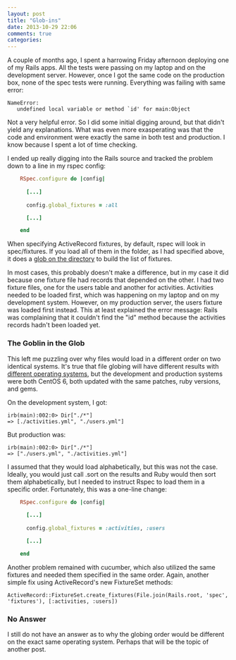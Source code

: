 ```yaml
---
layout: post
title: "Glob-ins"
date: 2013-10-29 22:06
comments: true
categories: 
---
```


A couple of months ago, I spent a harrowing Friday afternoon deploying one of my Rails apps.  All the tests were
passing on my laptop and on the development server.  However, once I got the same code on the production box,
none of the spec tests were running.  Everything was failing with same error:

    NameError:
       undefined local variable or method `id' for main:Object

Not a very helpful error.  So I did some initial digging around, but that didn't yield any explanations.
What was even more exasperating was that the code and environment
were exactly the same in both test and production.  I know because I spent a lot of time checking.

I ended up really digging into the Rails source and tracked the problem down to a line in my rspec
config:

``` ruby spec_helper.rb
    RSpec.configure do |config|
      
      [...]
      
      config.global_fixtures = :all

      [...]

    end
```

When specifying ActiveRecord fixtures, by default, rspec will look in spec/fixtures.  If you load all of them
in the folder, as I had specified above, it does a 
[glob on the directory](https://github.com/rails/rails/blob/master/activerecord/lib/active_record/fixtures.rb#L828) 
to build the list of fixtures. 

In most cases, this probably doesn't make a difference, but in my case it did because one fixture file had records
that depended on the other.  I had two fixture files, one for the users table and another for activities.
Activities needed to be loaded first, which was happening on my laptop and on my development system.  However, on my production server,
the users fixture was loaded first instead.  This at least explained the error message: Rails was complaining that 
it couldn't find the "id" method because the activities records hadn't been loaded yet.

### The Goblin in the Glob

This left me puzzling over why files would load in a different order on two identical systems.  It's true that file globing
will have different results with 
[different operating systems](http://rubyforge.org/tracker/index.php?func=detail&aid=12795&group_id=426&atid=1698), 
but the development and production systems were both CentOS 6,
both updated with the same patches, ruby versions, and gems.

On the development system, I got:

    irb(main):002:0> Dir["./*"]
    => [./activities.yml", "./users.yml"]

But production was:

    irb(main):002:0> Dir["./*"]
    => ["./users.yml", "./activities.yml"]

I assumed that they would load alphabetically, but this was not the case.  Ideally, you would just call .sort on the results
and Ruby would then sort them alphabetically, but I needed to instruct Rspec to load them in a specific order.  Fortunately,
this was a one-line change:

``` ruby spec_helper.rb
    RSpec.configure do |config|
      
      [...]
      
      config.global_fixtures = :activities, :users

      [...]

    end
```

Another problem remained with cucumber, which also utilized the same fixtures and needed them specified in the same order.
Again, another simple fix using ActiveRecord's new FixtureSet methods:


    ActiveRecord::FixtureSet.create_fixtures(File.join(Rails.root, 'spec', 'fixtures'), [:activities, :users])

### No Answer

I still do not have an answer as to why the globing order would be different on the exact same operating system.  Perhaps that will be
the topic of another post.
